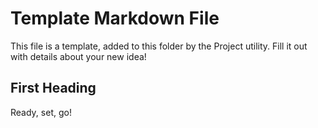 # Template Markdown File

This file is a template, added to this folder by the Project utility.
Fill it out with details about your new idea!

## First Heading

Ready, set, go!

